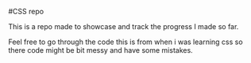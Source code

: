 #CSS repo

This is a repo made to showcase and track the progress I made so far.

Feel free to go through the code this is from when i was learning css so there code might be bit messy and have some mistakes.
